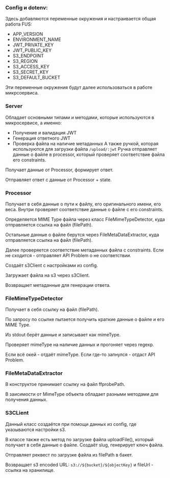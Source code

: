 ### Config и dotenv:
Здесь добавляются переменные окружения и настраивается общая работа FUS:
- APP_VERSION
- ENVIRONMENT_NAME
- JWT_PRIVATE_KEY
- JWT_PUBLIC_KEY
- S3_ENDPOINT
- S3_REGION
- S3_ACCESS_KEY
- S3_SECRET_KEY
- S3_DEFAULT_BUCKET

Эти переменные окружения будут далее использоваться в работе микрсоервиса.

### Server
Обладает основными типами и методами, которые используются в микросервисе, а именно:
- Получение и валидация JWT
- Генерация ответного JWT
- Проверка файла на наличие метаданных
А также ручкой, которая используются для загрузки файла `/upload/:jwt`
Ручка отправляет данные о файле в processor, который проверяет соответствие файла его constraints.

Получает данные от Processor, формирует ответ.

Отправляет ответ с данные от Processor + state.
### Processor
Получает в себя данные о пути к файлу, его оригинального имени, его веса.
Внутри проверяет соответствие данные о файле с его constraints.

Определяется MIME Type файла через класс FileMimeTypeDetector, куда отправляется ссылка на файл (filePath).

Остальные данные о файле берутся через FileMetaDataExtractor, куда отправляется ссылка на файл (filePath).

Далее проверяется соответствие метаданных файла с constraints. Если не сходится - отправляет API Problem о не соответствии.

Создаёт s3Client с настройками из config.

Загружает файла на s3 через s3Client.

Возвращает метаданные для генерации ответа.
### FileMimeTypeDetector
Получает в себя ссылку на файл (filePath).

По запросу по ссылке пытается получить краткие данные о файле и его MIME Type.

Из stdout берёт данные и записывает как mimeType.

Проверяет mimeType на наличие данных и прогоняет через regexp.

Если всё окей - отдаёт mimeType. Если где-то запнулся - отдаст API Problem.

### FileMetaDataExtractor
В конструктое принимает ссылку на файл ffprobePath.

В заисимости от MimeType объекта обладает разными методами для получения данных.

### S3CLient
Данный класс создаётся при помощи данных из config, где указываются настройки s3.

В классе также есть метод по загрузке файла uploadFile(), который получает в себя данные о файле. Создаёт slug, генерирует ключ файла.

Отправляет реквест по загрузке файла из filePath в бакет.

Возвращает s3 encoded URL: `s3://${bucket}/${objectKey}` и fileUrl - ссылка на хранилище.